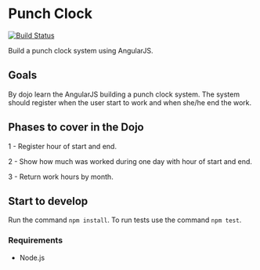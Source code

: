 # Punch Clock

[![Build Status](https://snap-ci.com/roselmamendes/punch-clock-angular-js/branch/develop/build_image)](https://snap-ci.com/roselmamendes/punch-clock-angular-js/branch/dojo)

Build a punch clock system using AngularJS.

## Goals

By dojo learn the AngularJS building a punch clock system.
The system should register when the user start to work and when she/he end the work.

## Phases to cover in the Dojo

1 - Register hour of start and end.

2 - Show how much was worked during one day with hour of start and end.

3 - Return work hours by month.


## Start to develop

Run the command `npm install`.
To run tests use the command `npm test`.

### Requirements

- Node.js
